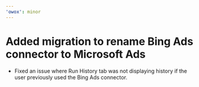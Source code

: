```yaml
---
'owox': minor
---
```


# Added migration to rename Bing Ads connector to Microsoft Ads

- Fixed an issue where Run History tab was not displaying history if the user previously used the Bing Ads connector.
